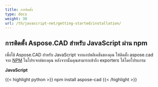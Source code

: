 ```yaml
---
title: การติดตั้ง
type: docs
weight: 30
url: /th/javascript-net/getting-started/installation/
---
```


## **การติดตั้ง Aspose.CAD สำหรับ JavaScript ผ่าน npm**

เพื่อใช้ Aspose.CAD สำหรับ JavaScript จากแอปพลิเคชันของคุณ ให้ติดตั้ง aspose.cad จาก [NPM](https://www.npmjs.com/@aspose-cad/) ในโปรเจกต์ของคุณ หลังจากนั้นคุณสามารถเข้าถึง exporters ได้โดยโปรแกรม

**JavaScript**

{{< highlight python >}}
npm install aspose-cad
{{< /highlight >}}

